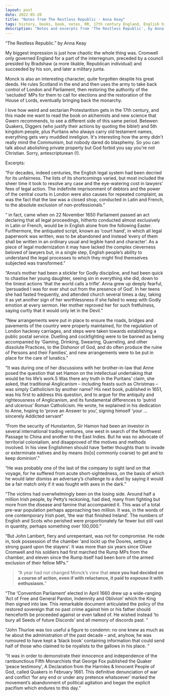 ```yaml
---
layout: post
date: 2022-05-20
title: "Notes from The Restless Republic - Anna Keay"
tags: history, books, book, notes, RR, 17th century England, English history, Cromwell
description: "Notes and excerpts from 'The Restless Republic', by Anna Keay."
---
```


“The Restless Republic.” by Anna Keay

My biggest impression is just how chaotic the whole thing was. Cromwell only governed England for a part of the interregnum, preceded by a council presided by Bradshaw (a more likable, Republican individual) and succeeded by his son, and later a military junta.

Monck is also an interesting character, quite forgotten despite his great deeds. He rules Scotland in the end and then uses the army to take back control of London and Parliament, then restoring the authority of the 'secluded' MPs for them to call for elections and the restoration of the House of Lords, eventually bringing back the monarchy.

I love how weird and sectarian Protestantism gets in the 17th century, and this made me want to read the book on alchemists and new science that Gwern recommends, to see a different side of this same period. Betewen Quakers, Diggers (who justify their actions by quoting the bible!) and 5th kingdom people, plus Puritans who always carry old testament names, everything gets very muddled inreligion. It's interesting how the army didn't really mind the Communism, but nobody dared do blasphemy. So you can talk about abolishing private property but God forbid you say you're not Christian. Sorry, antescripturean (!).

Excerpts:


“For decades, indeed centuries, the English legal system had been decried for its unfairness. The lists of its shortcomings varied, but most included the sheer time it took to resolve any case and the eye-watering cost in lawyers’ fees of legal action. The indefinite imprisonment of debtors and the power of the central courts in London were also causes for repeated complaint, as was the fact that the law was a closed shop, conducted in Latin and French, to the absolute exclusion of non-professionals.”

“ in fact, came when on 22 November 1650 Parliament passed an act declaring that all legal proceedings, hitherto conducted almost exclusively in Latin or French, would be in English alone from the following Easter. Furthermore, the antiquated script, known as ‘court hand’, in which all legal paperwork was written, was to be abandoned and instead ‘every of them shall be written in an ordinary usual and legible hand and character’. As a piece of legal modernization it may have lacked the complex cleverness beloved of lawyers but, in a single step, English people’s ability to understand the legal processes to which they might find themselves subjected was transformed.”

“Anna’s mother had been a stickler for Godly discipline, and had been quick to chastise her young daughter, seeing sin in everything she did, down to the tiniest actions ‘that the world calls a trifle’. Anna grew up deeply fearful, ‘persuaded I was for ever shut out from the presence of God’. In her teens she had fasted frequently, and attended church several times a day, taking it as yet another sign of her worthlessness if she failed to weep with Godly emotion at every sermon. Her mother reproved her for such fretfulness, saying curtly that it would only let in the Devil.”


“New arrangements were put in place to ensure the roads, bridges and pavements of the country were properly maintained, for the regulation of London hackney carriages, and steps were taken towards establishing a public postal service. Duelling and cockfighting were to be banned as being accompanied by ‘Gaming, Drinking, Swearing, Quarreling, and other dissolute Practices, to the Dishonor of God, and do often produce the ruine of Persons and their Families’, and new arrangements were to be put in place for the care of lunatics.”

“It was during one of her discussions with her brother-in-law that Anne posed the question that set Hamon on the intellectual undertaking that would be his life’s work.5 Was there any truth in the Puritans’ claim, she asked, that traditional Anglicanism – including feasts such as Christmas – was simply Catholicism by another name? His next book, published in 1651, was his first to address this question, and to argue for the antiquity and righteousness of Anglicanism, and its fundamental differences to ‘putrid and ulcerous’ Roman Catholicism. He wrote, he explained in his dedication to Anne, hoping to ‘prove an Answer to you’, signing himself ‘your … sincerely Addicted servant”

“From the security of Hunstanton, Sir Hamon had been an investor in several international trading ventures, one west in search of the Northwest Passage to China and another to the East Indies. But he was no advocate of territorial colonialism, and disapproved of the motives and methods involved. In his view Englishmen should have ‘better thoughts than to invade or exterminate natives and by means (to[o] commonly coarse) to get and to keep dominion’.”

“He was probably one of the last of the company to sight land on that voyage, for he suffered from acute short-sightedness, on the basis of which he would later dismiss an adversary’s challenge to a duel by saying it would be a fair match only if it was fought with axes in the dark.”

“The victims had overwhelmingly been on the losing side. Around half a million Irish people, by Petty’s reckoning, had died, many from fighting but more from the disease and famine that accompanied it. This was of a total pre-war population perhaps approaching two million. It was, in the words of one contemporary Irish poet, ‘the war that finished Ireland’. The numbers of English and Scots who perished were proportionately far fewer but still vast in quantity, perhaps something over 100,000.”

“But John Lambert, fiery and unrepentant, was not for compromise. He rode in, took possession of the chamber ‘and lockt up the Doores, setting a strong guard upon the stayers’. It was more than six years since Oliver Cromwell and his soldiers had first marched the Rump MPs from the chamber, and eleven since the Rump itself had been born of the armed exclusion of their fellow MPs.”

> “A year had not changed Monck’s view that **once you had decided on a course of action, even if with reluctance, it paid to espouse it with enthusiasm.**”

“The ‘Convention Parliament’ elected in April 1660 drew up a wide-ranging ‘Act of Free and General Pardon, Indemnity and Oblivion’ which the King then signed into law. This remarkable document articulated the policy of the restored sovereign that no past crime against him or his father should henceforth be proceeded against or even talked of. He wished instead ‘to bury all Seeds of future Discords’ and all memory of discords past. ”

“John Thurloe was too useful a figure to condemn: no one knew as much as he about the administration of the past decade – and, anyhow, he was rumoured to have kept a ‘black book’ containing information that could send half of those who claimed to be royalists to the gallows in his place. ”

“It was in order to demonstrate their innocence and independence of the rambunctious Fifth Monarchists that George Fox published the Quaker ‘peace testimony’, A Declaration from the Harmles & Innocent People of God, called Quakers in February 1661. This definitive denunciation of war and conflict ‘for any end or under any pretence whatsoever’ marked the movement’s abandonment of political agitation and began the explicit pacifism which endures to this day.”